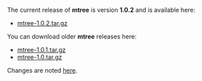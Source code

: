 The current release of **mtree** is version **1.0.2** and is available here:

  * [mtree-1.0.2.tar.gz](https://s3.amazonaws.com/archie-public/mtree-port/mtree-1.0.2.tar.gz)

You can download older **mtree** releases here:

  * [mtree-1.0.1.tar.gz](https://s3.amazonaws.com/archie-public/mtree-port/mtree-1.0.1.tar.gz)
  * [mtree-1.0.tar.gz](https://s3.amazonaws.com/archie-public/mtree-port/mtree-1.0.tar.gz)

Changes are noted [here](http://mtree-port.googlecode.com/svn/trunk/CHANGES).